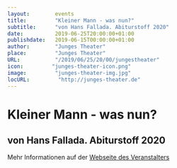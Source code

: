 ```yaml
---
layout:        events
title:         "Kleiner Mann - was nun?"
subtitle:      "von Hans Fallada. Abiturstoff 2020"
date:          2019-06-25T20:00:00+01:00
publishdate:   2019-06-15T00:00:00+01:00
author:        "Junges Theater"
place:         "Junges Theater"
URL:           "/2019/06/25/20/00/jungestheater"
icon:         "junges-theater-icon.png"
image:         "junges-theater-img.jpg"
locURL:         "http://junges-theater.de"
---
```


Kleiner Mann - was nun?
===========

von Hans Fallada. Abiturstoff 2020
-----------



Mehr Informationen auf der [Webseite des Veranstalters](http://www.junges-theater.de/content/index.php?id=680)
